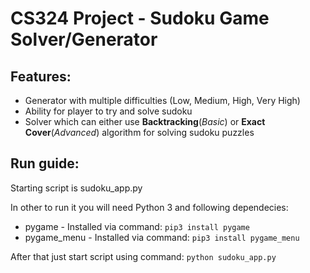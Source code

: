 # CS324 Project - Sudoku Game Solver/Generator

## Features:

 - Generator with multiple difficulties (Low, Medium, High, Very High)
 - Ability for player to try and solve sudoku
 - Solver which can either use **Backtracking**(_Basic_) or **Exact Cover**(_Advanced_) algorithm for solving sudoku puzzles

## Run guide:

 Starting script is sudoku_app.py

 In other to run it you will need Python 3 and following dependecies:

  - pygame - Installed via command: `pip3 install pygame`
  - pygame_menu - Installed via command: `pip3 install pygame_menu`
     
 After that just start script using command: `python sudoku_app.py`